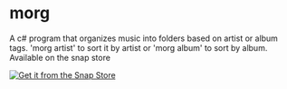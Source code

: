 # morg
A c# program that organizes music into folders based on artist or album tags.
'morg artist' to sort it by artist or 'morg album' to sort by album.
Available on the snap store



[![Get it from the Snap Store](https://snapcraft.io/static/images/badges/en/snap-store-black.svg)](https://snapcraft.io/morg)
